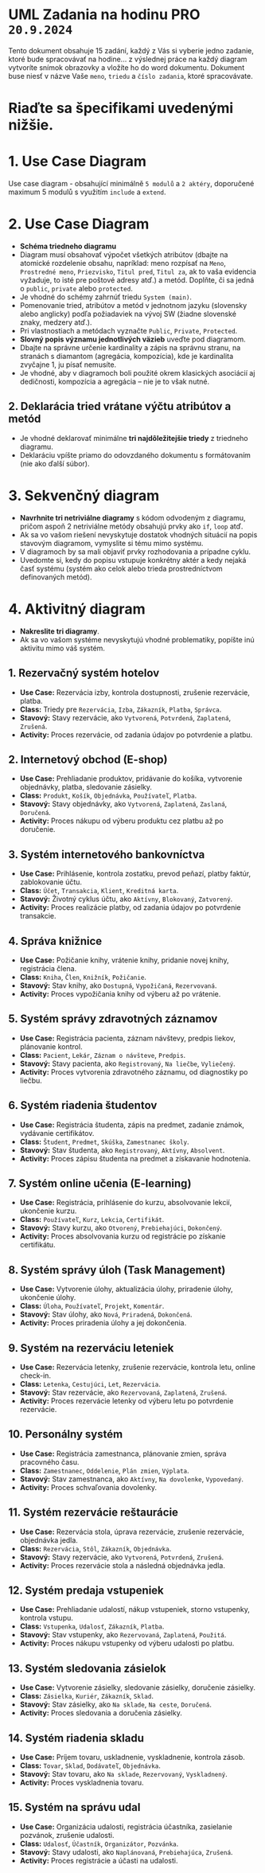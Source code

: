 # UML Zadania na hodinu PRO `20.9.2024`

Tento dokument obsahuje 15 zadání, každý z Vás si vyberie jedno zadanie, ktoré bude spracovávať na hodine... z výslednej práce na každý diagram vytvoríte snímok obrazovky a vložíte ho do word dokumentu.
Dokument buse niesť v názve Vaše `meno`, `triedu` a `číslo zadania`, ktoré spracovávate. 

# Riaďte sa špecifikami uvedenými nižšie.

# 1. Use Case Diagram

Use case diagram - obsahující minimálně `5 modulů` a `2 aktéry`, doporučené maximum 5 modulů s využitím `include` a `extend`.

# 2. Use Case Diagram

- **Schéma triedneho diagramu**
- Diagram musí obsahovať výpočet všetkých atribútov (dbajte na atomické rozdelenie obsahu, napríklad: meno rozpísať na `Meno`, `Prostredné meno`, `Priezvisko`, `Titul pred`, `Titul za`, ak to vaša evidencia vyžaduje, to isté pre poštové adresy atď.) a metód. Doplňte, či sa jedná o `public`, `private` alebo `protected`.
- Je vhodné do schémy zahrnúť triedu `System (main)`.
- Pomenovanie tried, atribútov a metód v jednotnom jazyku (slovensky alebo anglicky) podľa požiadaviek na vývoj SW (žiadne slovenské znaky, medzery atď.).
- Pri vlastnostiach a metódach vyznačte `Public`, `Private`, `Protected`.
- **Slovný popis významu jednotlivých väzieb** uveďte pod diagramom.
- Dbajte na správne určenie kardinality a zápis na správnu stranu, na stranách s diamantom (agregácia, kompozícia), kde je kardinalita zvyčajne 1, ju písať nemusíte.
- Je vhodné, aby v diagramoch boli použité okrem klasických asociácií aj dedičnosti, kompozícia a agregácia – nie je to však nutné.

## 2. Deklarácia tried vrátane výčtu atribútov a metód

- Je vhodné deklarovať minimálne **tri najdôležitejšie triedy** z triedneho diagramu.
- Deklaráciu vpíšte priamo do odovzdaného dokumentu s formátovaním (nie ako ďalší súbor).

# 3. Sekvenčný diagram

- **Navrhnite tri netriviálne diagramy** s kódom odvodeným z diagramu, pričom aspoň 2 netriviálne metódy obsahujú prvky ako `if`, `loop` atď.
- Ak sa vo vašom riešení nevyskytuje dostatok vhodných situácií na popis stavovým diagramom, vymyslite si tému mimo systému.
- V diagramoch by sa mali objaviť prvky rozhodovania a prípadne cyklu.
- Uvedomte si, kedy do popisu vstupuje konkrétny aktér a kedy nejaká časť systému (systém ako celok alebo trieda prostredníctvom definovaných metód).

# 4. Aktivitný diagram

- **Nakreslite tri diagramy**.
- Ak sa vo vašom systéme nevyskytujú vhodné problematiky, popíšte inú aktivitu mimo váš systém.


## 1. Rezervačný systém hotelov
- **Use Case:** Rezervácia izby, kontrola dostupnosti, zrušenie rezervácie, platba.
- **Class:** Triedy pre `Rezervácia`, `Izba`, `Zákazník`, `Platba`, `Správca`.
- **Stavový:** Stavy rezervácie, ako `Vytvorená`, `Potvrdená`, `Zaplatená`, `Zrušená`.
- **Activity:** Proces rezervácie, od zadania údajov po potvrdenie a platbu.

## 2. Internetový obchod (E-shop)
- **Use Case:** Prehliadanie produktov, pridávanie do košíka, vytvorenie objednávky, platba, sledovanie zásielky.
- **Class:** `Produkt`, `Košík`, `Objednávka`, `Používateľ`, `Platba`.
- **Stavový:** Stavy objednávky, ako `Vytvorená`, `Zaplatená`, `Zaslaná`, `Doručená`.
- **Activity:** Proces nákupu od výberu produktu cez platbu až po doručenie.

## 3. Systém internetového bankovníctva
- **Use Case:** Prihlásenie, kontrola zostatku, prevod peňazí, platby faktúr, zablokovanie účtu.
- **Class:** `Účet`, `Transakcia`, `Klient`, `Kreditná karta`.
- **Stavový:** Životný cyklus účtu, ako `Aktívny`, `Blokovaný`, `Zatvorený`.
- **Activity:** Proces realizácie platby, od zadania údajov po potvrdenie transakcie.

## 4. Správa knižnice
- **Use Case:** Požičanie knihy, vrátenie knihy, pridanie novej knihy, registrácia člena.
- **Class:** `Kniha`, `Člen`, `Knižník`, `Požičanie`.
- **Stavový:** Stav knihy, ako `Dostupná`, `Vypožičaná`, `Rezervovaná`.
- **Activity:** Proces vypožičania knihy od výberu až po vrátenie.

## 5. Systém správy zdravotných záznamov
- **Use Case:** Registrácia pacienta, záznam návštevy, predpis liekov, plánovanie kontrol.
- **Class:** `Pacient`, `Lekár`, `Záznam o návšteve`, `Predpis`.
- **Stavový:** Stavy pacienta, ako `Registrovaný`, `Na liečbe`, `Vyliečený`.
- **Activity:** Proces vytvorenia zdravotného záznamu, od diagnostiky po liečbu.

## 6. Systém riadenia študentov
- **Use Case:** Registrácia študenta, zápis na predmet, zadanie známok, vydávanie certifikátov.
- **Class:** `Študent`, `Predmet`, `Skúška`, `Zamestnanec školy`.
- **Stavový:** Stav študenta, ako `Registrovaný`, `Aktívny`, `Absolvent`.
- **Activity:** Proces zápisu študenta na predmet a získavanie hodnotenia.

## 7. Systém online učenia (E-learning)
- **Use Case:** Registrácia, prihlásenie do kurzu, absolvovanie lekcií, ukončenie kurzu.
- **Class:** `Používateľ`, `Kurz`, `Lekcia`, `Certifikát`.
- **Stavový:** Stavy kurzu, ako `Otvorený`, `Prebiehajúci`, `Dokončený`.
- **Activity:** Proces absolvovania kurzu od registrácie po získanie certifikátu.

## 8. Systém správy úloh (Task Management)
- **Use Case:** Vytvorenie úlohy, aktualizácia úlohy, priradenie úlohy, ukončenie úlohy.
- **Class:** `Úloha`, `Používateľ`, `Projekt`, `Komentár`.
- **Stavový:** Stav úlohy, ako `Nová`, `Priradená`, `Dokončená`.
- **Activity:** Proces priradenia úlohy a jej dokončenia.

## 9. Systém na rezerváciu leteniek
- **Use Case:** Rezervácia letenky, zrušenie rezervácie, kontrola letu, online check-in.
- **Class:** `Letenka`, `Cestujúci`, `Let`, `Rezervácia`.
- **Stavový:** Stav rezervácie, ako `Rezervovaná`, `Zaplatená`, `Zrušená`.
- **Activity:** Proces rezervácie letenky od výberu letu po potvrdenie rezervácie.

## 10. Personálny systém
- **Use Case:** Registrácia zamestnanca, plánovanie zmien, správa pracovného času.
- **Class:** `Zamestnanec`, `Oddelenie`, `Plán zmien`, `Výplata`.
- **Stavový:** Stav zamestnanca, ako `Aktívny`, `Na dovolenke`, `Vypovedaný`.
- **Activity:** Proces schvaľovania dovolenky.

## 11. Systém rezervácie reštaurácie
- **Use Case:** Rezervácia stola, úprava rezervácie, zrušenie rezervácie, objednávka jedla.
- **Class:** `Rezervácia`, `Stôl`, `Zákazník`, `Objednávka`.
- **Stavový:** Stavy rezervácie, ako `Vytvorená`, `Potvrdená`, `Zrušená`.
- **Activity:** Proces rezervácie stola a následná objednávka jedla.

## 12. Systém predaja vstupeniek
- **Use Case:** Prehliadanie udalostí, nákup vstupeniek, storno vstupenky, kontrola vstupu.
- **Class:** `Vstupenka`, `Udalosť`, `Zákazník`, `Platba`.
- **Stavový:** Stav vstupenky, ako `Rezervovaná`, `Zaplatená`, `Použitá`.
- **Activity:** Proces nákupu vstupenky od výberu udalosti po platbu.

## 13. Systém sledovania zásielok
- **Use Case:** Vytvorenie zásielky, sledovanie zásielky, doručenie zásielky.
- **Class:** `Zásielka`, `Kuriér`, `Zákazník`, `Sklad`.
- **Stavový:** Stav zásielky, ako `Na sklade`, `Na ceste`, `Doručená`.
- **Activity:** Proces sledovania a doručenia zásielky.

## 14. Systém riadenia skladu
- **Use Case:** Príjem tovaru, uskladnenie, vyskladnenie, kontrola zásob.
- **Class:** `Tovar`, `Sklad`, `Dodávateľ`, `Objednávka`.
- **Stavový:** Stav tovaru, ako `Na sklade`, `Rezervovaný`, `Vyskladnený`.
- **Activity:** Proces vyskladnenia tovaru.

## 15. Systém na správu udal
- **Use Case:** Organizácia udalosti, registrácia účastníka, zasielanie pozvánok, zrušenie udalosti.
- **Class:** `Udalosť`, `Účastník`, `Organizátor`, `Pozvánka`.
- **Stavový:** Stavy udalosti, ako `Naplánovaná`, `Prebiehajúca`, `Zrušená`.
- **Activity:** Proces registrácie a účasti na udalosti.
